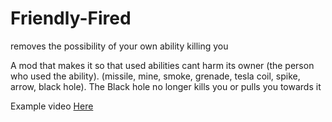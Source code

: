 # Friendly-Fired
removes the possibility of your own ability killing you

A mod that makes it so that used abilities cant harm its owner (the person who used the ability). (missile, mine, smoke, grenade, tesla coil, spike, arrow, black hole). The Black hole no longer kills you or pulls you towards it

Example video [Here](https://github.com/maxgamertyper/Friendly-Fired/blob/main/FriendlyFired.mp4)
